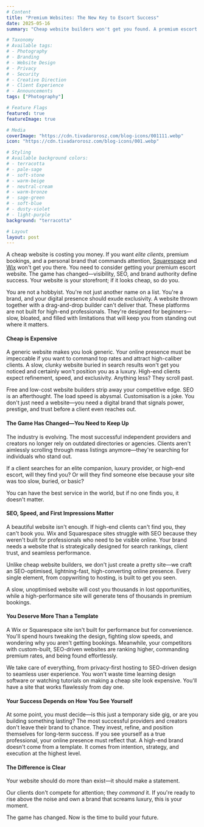 ```yaml
---
# Content
title: "Premium Websites: The New Key to Escort Success" 
date: 2025-05-16
summary: "Cheap website builders won't get you found. A premium escort website ensures visibility, SEO dominance, and brand authority."

# Taxonomy
# Available tags:
# - Photography
# - Branding
# - Website Design  
# - Privacy
# - Security
# - Creative Direction
# - Client Experience
# - Announcements
tags: ["Photography"]

# Feature Flags 
featured: true
featureImage: true

# Media
coverImage: "https://cdn.tivadarorosz.com/blog-icons/001111.webp"
icon: "https://cdn.tivadarorosz.com/blog-icons/001.webp"

# Styling 
# Available background colors:
# - terracotta 
# - pale-sage
# - soft-stone
# - warm-beige
# - neutral-cream
# - warm-bronze
# - sage-green
# - soft-blue
# - dusty-violet
# - light-purple
background: "terracotta"

# Layout 
layout: post
---
```


A cheap website is costing you money. If you want *elite clients*, premium bookings, and a personal brand that commands attention, [Squarespace](https://squarespace.com) and [Wix](https://wix.com) won't get you there. You need to consider getting your premium escort website. The game has changed—visibility, SEO, and brand authority define success. Your website is your storefront; if it looks cheap, so do you.

You are not a hobbyist. You're not just another name on a list. You're a brand, and your digital presence should exude exclusivity. A website thrown together with a drag-and-drop builder can't deliver that. These platforms are not built for high-end professionals. They're designed for beginners—slow, bloated, and filled with limitations that will keep you from standing out where it matters.

#### Cheap is Expensive

A generic website makes you look generic. Your online presence must be impeccable if you want to command top rates and attract high-caliber clients. A slow, clunky website buried in search results won't get you noticed and certainly won't position you as a luxury. High-end clients expect refinement, speed, and exclusivity. Anything less? They scroll past.

Free and low-cost website builders strip away your competitive edge. SEO is an afterthought. The load speed is abysmal. Customisation is a joke. You don't just need a website—you need a digital brand that signals power, prestige, and trust before a client even reaches out.

#### The Game Has Changed—You Need to Keep Up

The industry is evolving. The most successful independent providers and creators no longer rely on outdated directories or agencies. Clients aren't aimlessly scrolling through mass listings anymore—they're searching for individuals who stand out.

If a client searches for an elite companion, luxury provider, or high-end escort, will they find you? Or will they find someone else because your site was too slow, buried, or basic?

You can have the best service in the world, but if no one finds you, it doesn't matter.

#### SEO, Speed, and First Impressions Matter

A beautiful website isn't enough. If high-end clients can't find you, they can't book you. Wix and Squarespace sites struggle with SEO because they weren't built for professionals who need to be visible online. Your brand needs a website that is strategically designed for search rankings, client trust, and seamless performance.

Unlike cheap website builders, we don't just create a pretty site—we craft an SEO-optimised, lightning-fast, high-converting online presence. Every single element, from copywriting to hosting, is built to get you seen.

A slow, unoptimised website will cost you thousands in lost opportunities, while a high-performance site will generate tens of thousands in premium bookings.

#### You Deserve More Than a Template

A Wix or Squarespace site isn't built for performance but for convenience. You'll spend hours tweaking the design, fighting slow speeds, and wondering why you aren't getting bookings. Meanwhile, your competitors with custom-built, SEO-driven websites are ranking higher, commanding premium rates, and being found effortlessly.

We take care of everything, from privacy-first hosting to SEO-driven design to seamless user experience. You won't waste time learning design software or watching tutorials on making a cheap site look expensive. You'll have a site that works flawlessly from day one.

#### Your Success Depends on How You See Yourself

At some point, you must decide—is this just a temporary side gig, or are you building something lasting? The most successful providers and creators don't leave their brand to chance. They invest, refine, and position themselves for long-term success. If you see yourself as a true professional, your online presence must reflect that. A high-end brand doesn't come from a template. It comes from intention, strategy, and execution at the highest level.

#### The Difference is Clear

Your website should do more than exist—it should make a statement.

Our clients don't compete for attention; they *command* it. If you're ready to rise above the noise and own a brand that screams luxury, this is your moment.

The game has changed. Now is the time to build your future.